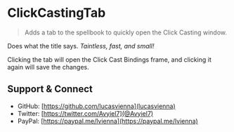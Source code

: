 # ClickCastingTab
> Adds a tab to the spellbook to quickly open the Click Casting window.

Does what the title says. *Taintless, fast, and small!*

Clicking the tab will open the Click Cast Bindings frame, and clicking it again will
save the changes.

## Support & Connect
- GitHub: [https://github.com/lucasvienna](lucasvienna)
- Twitter: [https://twitter.com/Avyiel7](@Avyiel7)
- PayPal: [https://paypal.me/lvienna](https://paypal.me/lvienna)
